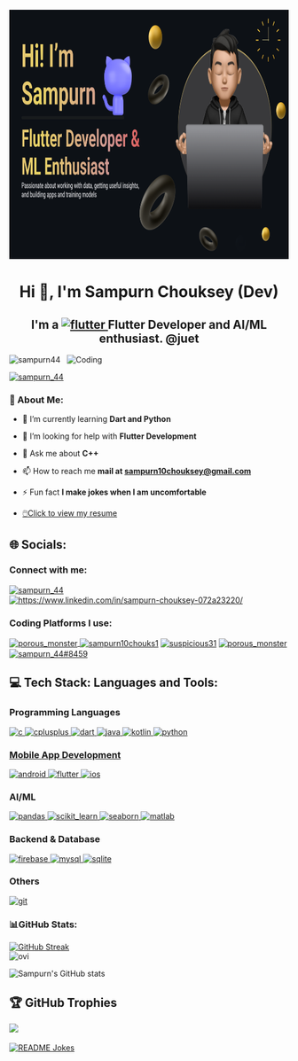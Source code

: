 <p align="center">

<img width="1000" height="450" src="https://github.com/Sampurn44/Sampurn44/blob/38fd2f678773a2b15df806c13b7cd20349aaee48/ecaspe.png" alt="my banner">

</p><!--![Header](/image.png)-->
<h1 align="center">Hi 👋, I'm Sampurn Chouksey (Dev)</h1>
<h2 align="center"> I'm a  <a href="https://flutter.dev" target="_blank" rel="noreferrer"> <img src="https://www.vectorlogo.zone/logos/flutterio/flutterio-icon.svg" alt="flutter" width="20" height="20"/> </a>Flutter Developer and AI/ML enthusiast. @juet </h2>
<img align="right" alt="Coding" width="400" src="https://user-images.githubusercontent.com/74038190/238353480-219bcc70-f5dc-466b-9a60-29653d8e8433.gif">
<p align="left"> <img src="https://komarev.com/ghpvc/?username=sampurn44&label=Profile%20views&color=0e75b6&style=flat" alt="sampurn44" /> </p>

<p align="left"> <a href="https://twitter.com/sampurn_44" target="blank"><img src="https://img.shields.io/twitter/follow/sampurn_44?logo=twitter&style=for-the-badge" alt="sampurn_44" /></a> </p>
<h3> 💫 About Me:</h3>

-  🌱 I’m currently learning **Dart and Python**

- 🤝 I’m looking for help with **Flutter Development**

- 💬 Ask me about **C++**

- 📫 How to reach me **mail at sampurn10chouksey@gmail.com**

- ⚡ Fun fact **I make jokes when I am uncomfortable**
- <a href="https://drive.google.com/file/d/1x77rq5jeYpgziZDzVNClfD9MOjHzCjMo/view?usp=drive_link" >🖱️Click to view my resume</a> 
  
## 🌐 Socials:
<h3 align="left">Connect with me:</h3>
<p align="left">
<a href="https://twitter.com/sampurn_44" target="blank"><img align="center" src="https://upload.wikimedia.org/wikipedia/commons/thumb/6/6f/Logo_of_Twitter.svg/512px-Logo_of_Twitter.svg.png?20220821125553" alt="sampurn_44" height="30" width="40" /> </a>
<a href="https://www.linkedin.com/in/sampurn-chouksey-072a23220/" target="blank"><img align="center" src="https://upload.wikimedia.org/wikipedia/commons/thumb/c/ca/LinkedIn_logo_initials.png/800px-LinkedIn_logo_initials.png" alt="https://www.linkedin.com/in/sampurn-chouksey-072a23220/" height="30" width="40" /></a>
  <h3 align="left">Coding Platforms I use: </h3>
  <p align="left">
<a href="https://www.codechef.com/users/porous_monster" target="blank"><img align="center" src="https://upload.wikimedia.org/wikipedia/en/thumb/7/7b/Codechef%28new%29_logo.svg/1200px-Codechef%28new%29_logo.svg.png" alt="porous_monster" height="30" width="60" /> </a>
<a href="https://www.hackerrank.com/sampurn10chouks1" target="blank"><img align="center" src="https://upload.wikimedia.org/wikipedia/commons/thumb/6/65/HackerRank_logo.png/800px-HackerRank_logo.png" alt="sampurn10chouks1" height="30" width="40" /></a>
<a href="https://codeforces.com/profile/suspicious31" target="blank"><img align="center" src="https://cdn.iconscout.com/icon/free/png-256/free-code-forces-3628695-3029920.png" alt="suspicious31" height="30" width="40" /></a>
<a href="https://www.leetcode.com/porous_monster" target="blank"><img align="center" src="https://leetcode.com/static/images/LeetCode_logo_rvs.png" alt="porous_monster" height="30" width="40" /></a>
<a href="https://www.codingninjas.com/codestudio/profile/ad67612e-4549-4fc7-ae86-38ad1456aa59" target="blank"><img align="center" src="https://asset.brandfetch.io/idQVGbrvGL/idFrWdCkB5.png" alt="sampurn_44#8459" height="30" width="60" /></a>
</p>
<h2 align="left">
💻 Tech Stack: Languages and Tools:</h2>
<h3 align="left">Programming Languages </h3>
<p align="left"> <a href="https://www.cprogramming.com/" target="_blank" rel="noreferrer"> <img src="https://upload.wikimedia.org/wikipedia/commons/thumb/1/18/C_Programming_Language.svg/1200px-C_Programming_Language.svg.png" alt="c" width="40" height="40"/> </a> <a href="https://www.w3schools.com/cpp/" target="_blank" rel="noreferrer"> <img src="https://upload.wikimedia.org/wikipedia/commons/thumb/1/18/ISO_C%2B%2B_Logo.svg/1822px-ISO_C%2B%2B_Logo.svg.png" alt="cplusplus" width="40" height="40"/> </a> <a href="https://dart.dev" target="_blank" rel="noreferrer"> <img src="https://www.vectorlogo.zone/logos/dartlang/dartlang-icon.svg" alt="dart" width="40" height="40"/> </a><a href="https://www.java.com" target="_blank" rel="noreferrer"> <img src="https://upload.wikimedia.org/wikipedia/en/thumb/3/30/Java_programming_language_logo.svg/1200px-Java_programming_language_logo.svg.png" alt="java" width="40" height="40"/> </a>  <a href="https://kotlinlang.org" target="_blank" rel="noreferrer"> <img src="https://www.vectorlogo.zone/logos/kotlinlang/kotlinlang-icon.svg" alt="kotlin" width="40" height="40"/> </a> <a href="https://www.python.org" target="_blank" rel="noreferrer"> <img src="https://www.pngmart.com/files/7/Python-PNG-File.png" alt="python" width="40" height="40"/> </p>
<h3 align="left">Mobile App Development </h3> <p align="left"> <a href="https://developer.android.com" target="_blank" rel="noreferrer"> <img src="https://upload.wikimedia.org/wikipedia/commons/thumb/6/64/Android_logo_2019_%28stacked%29.svg/1031px-Android_logo_2019_%28stacked%29.svg.png" alt="android" width="40" height="40"/> </a> <a href="https://flutter.dev" target="_blank" rel="noreferrer"> <img src="https://www.vectorlogo.zone/logos/flutterio/flutterio-icon.svg" alt="flutter" width="40" height="40"/> </a> <a href="https://developer.apple.com" target="_blank" rel="noreferrer"> <img src="https://upload.wikimedia.org/wikipedia/commons/thumb/c/ca/IOS_logo.svg/1024px-IOS_logo.svg.png" alt="ios" width="40" height="40"/> </a> </p>
<h3 align="left">AI/ML </h3> <p align="left"> <a href="https://pandas.pydata.org/" target="_blank" rel="noreferrer"> <img src="https://upload.wikimedia.org/wikipedia/commons/thumb/2/22/Pandas_mark.svg/270px-Pandas_mark.svg.png" alt="pandas" width="40" height="40"/> </a> </a> <a href="https://scikit-learn.org/" target="_blank" rel="noreferrer"> <img src="https://upload.wikimedia.org/wikipedia/commons/0/05/Scikit_learn_logo_small.svg" alt="scikit_learn" width="40" height="40"/> </a> <a href="https://seaborn.pydata.org/" target="_blank" rel="noreferrer"> <img src="https://seaborn.pydata.org/_images/logo-mark-lightbg.svg" alt="seaborn" width="40" height="40"/><a href="https://www.mathworks.com/" target="_blank" rel="noreferrer"> <img src="https://upload.wikimedia.org/wikipedia/commons/2/21/Matlab_Logo.png" alt="matlab" width="40" height="40"/> </a> </p>
<h3 align="left">Backend & Database </h3> <p align="left"> <a href="https://firebase.google.com/" target="_blank" rel="noreferrer"> <img src="https://www.vectorlogo.zone/logos/firebase/firebase-icon.svg" alt="firebase" width="40" height="40"/> </a> <a href="https://www.mysql.com/" target="_blank" rel="noreferrer"> <img src="https://download.logo.wine/logo/MySQL/MySQL-Logo.wine.png" alt="mysql" width="40" height="40"/> </a><a href="https://www.sqlite.org/" target="_blank" rel="noreferrer"> <img src="https://www.vectorlogo.zone/logos/sqlite/sqlite-icon.svg" alt="sqlite" width="40" height="40"/> </a>  </p>
<h3 align="left">Others </h3> <p align="left"><a href="https://git-scm.com/" target="_blank" rel="noreferrer"> <img src="https://www.vectorlogo.zone/logos/git-scm/git-scm-icon.svg" alt="git" width="40" height="40"/> </a>  </p>


<h3 align="left">
 📊GitHub Stats:</h3> 

[![GitHub Streak](https://streak-stats.demolab.com?user=Sampurn44&theme=python-dark&date_format=M%20j%5B%2C%20Y%5D)](https://git.io/streak-stats)  
<img src="https://github-readme-stats.vercel.app/api/top-langs?username=Sampurn44&show_icons=true&locale=en&layout=compact&theme=chartreuse-dark" alt="ovi" />

![Sampurn's GitHub stats](https://github-readme-stats.vercel.app/api?username=Sampurn44&show_icons=true&theme=tokyonight)

## 🏆 GitHub Trophies
![](https://github-profile-trophy.vercel.app/?username=Sampurn44&theme=discord&no-frame=true&no-bg=true&margin-w=4)




<a href="https://readme-jokes.vercel.app"><img align="center" src="https://readme-jokes.vercel.app/api" alt="README Jokes"></a>










<!---
Sampurn44/Sampurn44 is a ✨ special ✨ repository because its `README.md` (this file) appears on your GitHub profile.
You can click the Preview link to take a look at your changes.
--->

